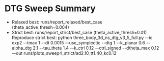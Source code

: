 # DTG Sweep Summary
- Relaxed best: runs/report_relaxed/best_case (theta_active_thresh=0.004)
- Strict best:  runs/report_strict/best_case  (theta_active_thresh=0.01)
Reproduce strict best:
python three_body_3d_ns_dtg_v3_5_full.py --ic exp2 --tmax 1 --dt 0.0015 --use_symplectic --dtg 1 --k_planar 0.6 --alpha_dtg 2.1 --tau_theta 1.4 --k_ctrl 0.12 --ctrl_signed --dtheta_max 0.12 --out runs/plots_sweep4_strict/ad2.10_tt1.40_kc0.12
